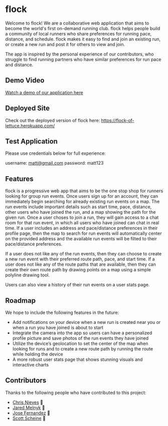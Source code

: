 # flock

Welcome to flock! We are a collaborative web application that aims to become the world's first on-demand running club. flock helps people build a community of local runners who share preferences for running pace, distance, and schedule. flock makes it easy to find and join an existing run, or create a new run and post it for others to view and join.

The app is inspired by the personal experience of our contributors, who struggle to find running partners who have similar preferences for run pace and distance.

## Demo Video

<p><a href="https://www.youtube.com/watch?v=WIIfR7Mt3WU"> Watch a demo of our application here</a> </p>

## Deployed Site

Check out the deployed version of flock here: https://flock-of-lettuce.herokuapp.com/

## Test Application

Please use credentials below for full experience:

username: matt@gmail.com
password: matt123

## Features

flock is a progressive web app that aims to be the one stop shop for runners looking for group run events. Once users sign up for an account, they can immediately begin searching for already existing run events on a map. The run events include important details such as start time, pace, distance, other users who have joined the run, and a map showing the path for the given run. Once a user choses to join a run, they will gain access to a chat room for that run event, in which all users who have joined can chat in real time. If a user includes an address and pace/distance preferences in their profile page, then the map to search for run events will automatically center on the provided address and the available run events will be filted to their pace/distance preferences.

If a user does not like any of the run events, then they can choose to create a new run event with their preferred route path, pace, and start time. If a user does not like any of the route paths that are available, then they can create their own route path by drawing points on a map using a simple polyline drawing tool.

Users can also view a history of their run events on a user stats page.

## Roadmap

We hope to include the following features in the future:

- Add notifications on your device when a new run is created near you or when a run you have joined is about to start
- Integrate the camera into the app so users can have a personalized profile picture and save photos of the run events they have joined
- Utilize the device’s geolocation to set the center of the map when looking for runs and to create a new route path by running the route while holding the device
- A more robust user stats page that shows stunning visuals and interactive charts

## Contributors

Thanks to the following people who have contributed to this project:

- [Chris Nieves](https://github.com/Nievescs20) 🏃
- [Jared Melnyk](https://github.com/jared-melnyk) 🎽
- [Jose Fernandez](https://github.com/joseRFernandez) 👟
- [Scott Scheine](https://github.com/SRScheine) 🏁
